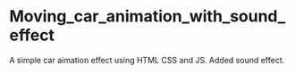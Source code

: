 # Moving_car_animation_with_sound_effect
A simple car aimation effect using HTML CSS and JS.
Added sound effect.
